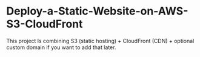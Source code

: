 # Deploy-a-Static-Website-on-AWS-S3-CloudFront
This project ls combining S3 (static hosting) + CloudFront (CDN) + optional custom domain if you want to add that later.
